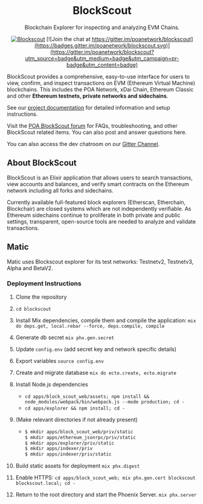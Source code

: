 <h1 align="center">BlockScout</h1>
<p align="center">Blockchain Explorer for inspecting and analyzing EVM Chains.</p>
<div align="center">

[![Blockscout](https://github.com/blockscout/blockscout/workflows/Blockscout/badge.svg?branch=master)](https://github.com/blockscout/blockscout/actions) [![Join the chat at https://gitter.im/poanetwork/blockscout](https://badges.gitter.im/poanetwork/blockscout.svg)](https://gitter.im/poanetwork/blockscout?utm_source=badge&utm_medium=badge&utm_campaign=pr-badge&utm_content=badge)

</div>

BlockScout provides a comprehensive, easy-to-use interface for users to view, confirm, and inspect transactions on EVM (Ethereum Virtual Machine) blockchains. This includes the POA Network, xDai Chain, Ethereum Classic and other **Ethereum testnets, private networks and sidechains**.

See our [project documentation](https://docs.blockscout.com/) for detailed information and setup instructions.

Visit the [POA BlockScout forum](https://forum.poa.network/c/blockscout) for FAQs, troubleshooting, and other BlockScout related items. You can also post and answer questions here.

You can also access the dev chatroom on our [Gitter Channel](https://gitter.im/poanetwork/blockscout).

## About BlockScout

BlockScout is an Elixir application that allows users to search transactions, view accounts and balances, and verify smart contracts on the Ethereum network including all forks and sidechains.

Currently available full-featured block explorers (Etherscan, Etherchain, Blockchair) are closed systems which are not independently verifiable.  As Ethereum sidechains continue to proliferate in both private and public settings, transparent, open-source tools are needed to analyze and validate transactions.

## Matic 
Matic uses Blockscout explorer for its test networks: Testnetv2, Testnetv3, Alpha and BetaV2.

### Deployment Instructions

1. Clone the repository
2. `cd blockscout`
3. Install Mix dependencies, compile them and compile the application: `mix do deps.get, local.rebar --force, deps.compile, compile`
4. Generate db secret `mix phx.gen.secret`
5. Update `config.env` (add secret key and network specific details)
6. Export variables `source config.env`
7. Create and migrate database `mix do ecto.create, ecto.migrate`
8. Install Node.js dependencies

    - `cd apps/block_scout_web/assets; npm install && node_modules/webpack/bin/webpack.js --mode production; cd -`
    - `cd apps/explorer && npm install; cd -`
9.  (Make relevant directories if not already present)
    - ```bash 
      $ mkdir apps/block_scout_web/priv/static
      $ mkdir apps/ethereum_jsonrpc/priv/static
      $ mkdir apps/explorer/priv/static
      $ mkdir apps/indexer/priv
      $ mkdir apps/indexer/priv/static
      ```
10. Build static assets for deployment `mix phx.digest`
11. Enable HTTPS: `cd apps/block_scout_web; mix phx.gen.cert blockscout blockscout.local; cd -`
12. Return to the root directory and start the Phoenix Server. `mix phx.server`